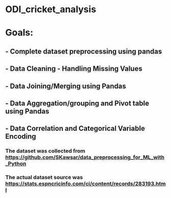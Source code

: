 # ODI_cricket_analysis

# Goals:
  ## - Complete dataset preprocessing using pandas
  ## - Data Cleaning - Handling Missing Values
  ## - Data Joining/Merging using Pandas
  ## - Data Aggregation/grouping and Pivot table using Pandas
  ## - Data Correlation and Categorical Variable Encoding
  

### The dataset was collected from  https://github.com/SKawsar/data_preprocessing_for_ML_with_Python 
### The actual dataset source was https://stats.espncricinfo.com/ci/content/records/283193.html



